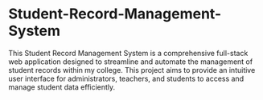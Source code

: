 # Student-Record-Management-System
This Student Record Management System is a comprehensive full-stack web application designed to streamline and automate the management of student records within my college. This project aims to provide an intuitive user interface for administrators, teachers, and students to access and manage student data efficiently. 
